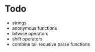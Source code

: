 # Todo
* strings
* anonymous functions
* bitwise operators
* shift operators
* combine tail recusive parse functions